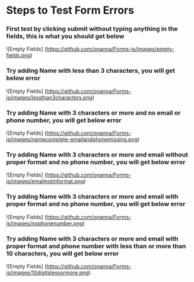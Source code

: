 # Steps to Test Form Errors

### First test by clicking submit without typing anything in the fields, this is what you should get below
![Empty Fields] (https://github.com/onanna/Forms-js/images/empty-fields.png)


### Try adding Name with less than 3 characters, you will get below error
![Empty Fields] (https://github.com/onanna/Forms-js/images/lessthan3characters.png)


### Try adding Name with  3 characters or more and no email or phone number, you will get below error
![Empty Fields] (https://github.com/onanna/Forms-js/images/namecomplete-emailandphonemissing.png)


### Try adding Name with  3 characters or more and email without proper format and no phone number, you will get below error
![Empty Fields] (https://github.com/onanna/Forms-js/images/emailnotinformat.png)


### Try adding Name with  3 characters or more and email with proper format and no phone number, you will get below error
![Empty Fields] (https://github.com/onanna/Forms-js/images/nophonenumber.png)


### Try adding Name with  3 characters or more and email with proper format and phone number with less than or more than 10 characters, you will get below error
![Empty Fields] (https://github.com/onanna/Forms-js/images/10digitslessormore.png)


